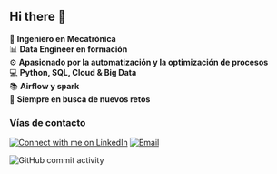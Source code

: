 ## Hi there 👋

:robot: **Ingeniero en Mecatrónica**  
:bar_chart: **Data Engineer en formación**  
:gear: **Apasionado por la automatización y la optimización de procesos**  
:computer: **Python, SQL, Cloud & Big Data**  
:books: **Airflow y spark**  
:rocket: **Siempre en busca de nuevos retos**

### Vías de contacto

[![Connect with me on LinkedIn](https://img.shields.io/badge/Connect%20on-LinkedIn-0A66C2?logo=linkedin&logoColor=white&style=for-the-badge)](https://www.linkedin.com/in/andréscorral)
[![Email](https://img.shields.io/badge/Email-andrescorralse%40gmail.com-D14836?logo=gmail&logoColor=white&style=for-the-badge)](mailto:andrescorralse@gmail.com)

![GitHub commit activity](https://img.shields.io/github/commit-activity/m/AndresCorralSe/AndresCorralSe)
